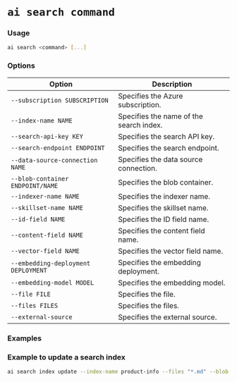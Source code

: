 # `ai search command`

### Usage
``` bash
ai search <command> [...]
```

### Options

| Option                           | Description                                                                                     |
|----------------------------------|-------------------------------------------------------------------------------------------------|
| `--subscription SUBSCRIPTION`      | Specifies the Azure subscription.                                                               |
| `--index-name NAME`                | Specifies the name of the search index.                                                         |
| `--search-api-key KEY`             | Specifies the search API key.                                                                   |
| `--search-endpoint ENDPOINT`       | Specifies the search endpoint.                                                                  |
| `--data-source-connection NAME`    | Specifies the data source connection.                                                           |
| `--blob-container ENDPOINT/NAME`   | Specifies the blob container.                                                                   |
| `--indexer-name NAME`              | Specifies the indexer name.                                                                     |
| `--skillset-name NAME`             | Specifies the skillset name.                                                                    |
| `--id-field NAME`                  | Specifies the ID field name.                                                                    |
| `--content-field NAME`             | Specifies the content field name.                                                               |
| `--vector-field NAME`              | Specifies the vector field name.                                                                |
| `--embedding-deployment DEPLOYMENT`| Specifies the embedding deployment.                                                             |
| `--embedding-model MODEL`          | Specifies the embedding model.                                                                  |
| `--file FILE`                      | Specifies the file.                                                                             |
| `--files FILES`                    | Specifies the files.                                                                            |
| `--external-source`                | Specifies the external source.                                                                  |

### Examples

### Example to update a search index
``` bash title="Update a search index"
ai search index update --index-name product-info --files "*.md" --blob-container https://crbn.blob.core.windows.net/product-info
```

